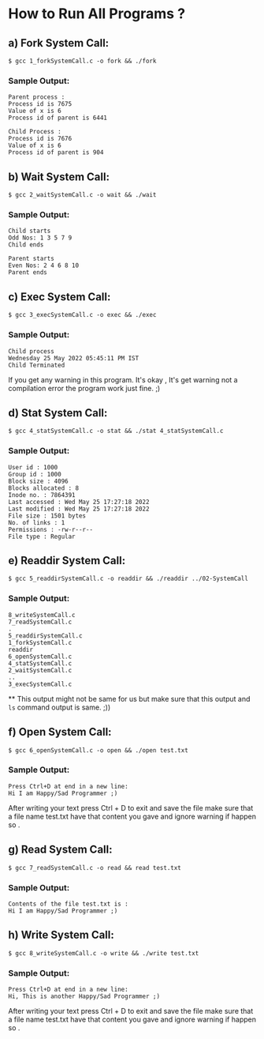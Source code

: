 # How to Run All Programs ?

## a) Fork System Call:

    $ gcc 1_forkSystemCall.c -o fork && ./fork

### Sample Output:

    Parent process :
    Process id is 7675
    Value of x is 6
    Process id of parent is 6441

    Child Process :
    Process id is 7676
    Value of x is 6
    Process id of parent is 904

## b) Wait System Call:

    $ gcc 2_waitSystemCall.c -o wait && ./wait

### Sample Output:

    Child starts
    Odd Nos: 1 3 5 7 9
    Child ends

    Parent starts
    Even Nos: 2 4 6 8 10
    Parent ends

## c) Exec System Call:

    $ gcc 3_execSystemCall.c -o exec && ./exec

### Sample Output:

    Child process
    Wednesday 25 May 2022 05:45:11 PM IST
    Child Terminated

If you get any warning in this program.
It's okay , It's get warning not a compilation error the program work just fine. ;)

## d) Stat System Call:

    $ gcc 4_statSystemCall.c -o stat && ./stat 4_statSystemCall.c

### Sample Output:

    User id : 1000
    Group id : 1000
    Block size : 4096
    Blocks allocated : 8
    Inode no. : 7864391
    Last accessed : Wed May 25 17:27:18 2022
    Last modified : Wed May 25 17:27:18 2022
    File size : 1501 bytes
    No. of links : 1
    Permissions : -rw-r--r--
    File type : Regular

## e) Readdir System Call:

    $ gcc 5_readdirSystemCall.c -o readdir && ./readdir ../02-SystemCall

### Sample Output:

    8_writeSystemCall.c
    7_readSystemCall.c
    .
    5_readdirSystemCall.c
    1_forkSystemCall.c
    readdir
    6_openSystemCall.c
    4_statSystemCall.c
    2_waitSystemCall.c
    ..
    3_execSystemCall.c

\*\* This output might not be same for us but make sure that this output and `ls` command output is same. ;))

## f) Open System Call:

    $ gcc 6_openSystemCall.c -o open && ./open test.txt

### Sample Output:

    Press Ctrl+D at end in a new line:
    Hi I am Happy/Sad Programmer ;)

After writing your text press Ctrl + D to exit and save the file make sure that a file name test.txt have that content you gave and ignore warning if happen so .

## g) Read System Call:

    $ gcc 7_readSystemCall.c -o read && read test.txt

### Sample Output:

    Contents of the file test.txt is :
    Hi I am Happy/Sad Programmer ;)

## h) Write System Call:

    $ gcc 8_writeSystemCall.c -o write && ./write test.txt

### Sample Output:

    Press Ctrl+D at end in a new line:
    Hi, This is another Happy/Sad Programmer ;)

After writing your text press Ctrl + D to exit and save the file make sure that a file name test.txt have that content you gave and ignore warning if happen so .
